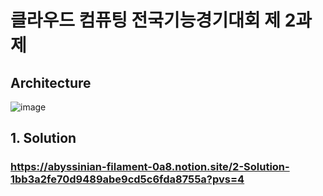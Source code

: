 # 클라우드 컴퓨팅 전국기능경기대회 제 2과제

## Architecture
![image](https://github.com/rlawoals2590/2023-skills/assets/66626696/e509b934-55e0-4d2d-8a44-57bd770678ea)

## 1. Solution

### https://abyssinian-filament-0a8.notion.site/2-Solution-1bb3a2fe70d9489abe9cd5c6fda8755a?pvs=4
